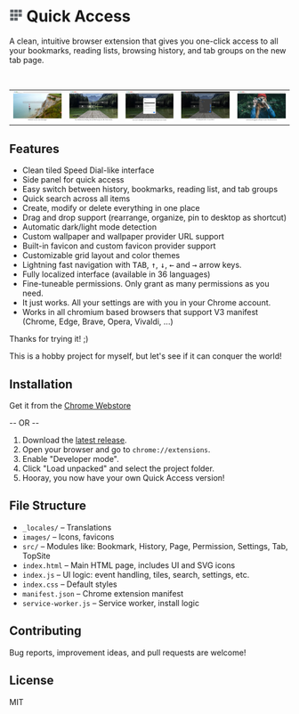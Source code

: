 # <img alt="icon" src="images/icon-24.png"> Quick Access

A clean, intuitive browser extension that gives you one-click access to all your bookmarks, reading lists, browsing history, and tab groups on the new tab page.

<br>
<table border="0">
<tr>
  <td><a href="docs/chrome-web-store/1_welcome.jpg"><img alt="screenshot 1" src="docs/chrome-web-store/1_welcome.jpg"></a></td>
  <td><a href="docs/chrome-web-store/2_bookmarks.jpg"><img alt="screenshot 2" src="docs/chrome-web-store/2_bookmarks.jpg"></a></td>
  <td><a href="docs/chrome-web-store/3_settings_1.jpg"><img alt="screenshot 3" src="docs/chrome-web-store/3_settings_1.jpg"></a></td>
  <td><a href="docs/chrome-web-store/4_settings_2.jpg"><img alt="screenshot 4" src="docs/chrome-web-store/4_settings_2.jpg"></a></td>
  <td><a href="docs/chrome-web-store/5_reading_lists.jpg"><img alt="screenshot 5" src="docs/chrome-web-store/5_reading_lists.jpg"></a></td>
</tr>
</table>

## Features

- Clean tiled Speed Dial-like interface
- Side panel for quick access
- Easy switch between history, bookmarks, reading list, and tab groups 
- Quick search across all items
- Create, modify or delete everything in one place
- Drag and drop support (rearrange, organize, pin to desktop as shortcut)
- Automatic dark/light mode detection
- Custom wallpaper and wallpaper provider URL support
- Built-in favicon and custom favicon provider support
- Customizable grid layout and color themes
- Lightning fast navigation with <kbd>TAB</kbd>, <kbd>↑</kbd>, <kbd>↓</kbd>, <kbd>←</kbd> and <kbd>→</kbd> arrow keys.
- Fully localized interface (available in 36 languages)
- Fine-tuneable permissions. Only grant as many permissions as you need.
- It just works. All your settings are with you in your Chrome account.
- Works in all chromium based browsers that support V3 manifest (Chrome, Edge, Brave, Opera, Vivaldi, ...)

Thanks for trying it! ;)

This is a hobby project for myself, but let's see if it can conquer the world!

## Installation

Get it from the [Chrome Webstore](https://chromewebstore.google.com/detail/quick-access/pomnndfpgmpdpcjinlcihleaehhblchc)

-- OR -- 

1. Download the <a href="https://github.com/programmerg/quick-access/archive/refs/tags/v1.4.1.zip">latest release</a>.
2. Open your browser and go to `chrome://extensions`.
3. Enable "Developer mode".
4. Click "Load unpacked" and select the project folder.
5. Hooray, you now have your own Quick Access version!

## File Structure

- `_locales/` – Translations
- `images/` – Icons, favicons
- `src/` – Modules like: Bookmark, History, Page, Permission, Settings, Tab, TopSite
- `index.html` – Main HTML page, includes UI and SVG icons
- `index.js` – UI logic: event handling, tiles, search, settings, etc.
- `index.css` – Default styles
- `manifest.json` – Chrome extension manifest
- `service-worker.js` – Service worker, install logic

## Contributing

Bug reports, improvement ideas, and pull requests are welcome!

## License

MIT
